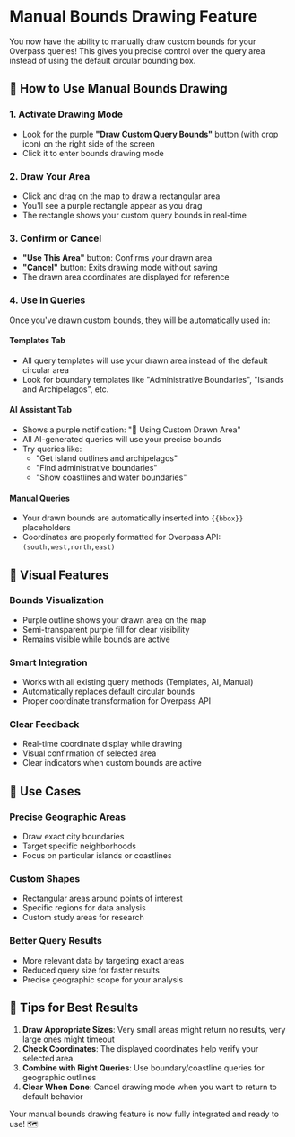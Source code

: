 # Manual Bounds Drawing Feature

You now have the ability to manually draw custom bounds for your Overpass queries! This gives you precise control over the query area instead of using the default circular bounding box.

## 🎯 How to Use Manual Bounds Drawing

### 1. **Activate Drawing Mode**
- Look for the purple **"Draw Custom Query Bounds"** button (with crop icon) on the right side of the screen
- Click it to enter bounds drawing mode

### 2. **Draw Your Area**
- Click and drag on the map to draw a rectangular area
- You'll see a purple rectangle appear as you drag
- The rectangle shows your custom query bounds in real-time

### 3. **Confirm or Cancel**
- **"Use This Area"** button: Confirms your drawn area
- **"Cancel"** button: Exits drawing mode without saving
- The drawn area coordinates are displayed for reference

### 4. **Use in Queries**
Once you've drawn custom bounds, they will be automatically used in:

#### **Templates Tab**
- All query templates will use your drawn area instead of the default circular area
- Look for boundary templates like "Administrative Boundaries", "Islands and Archipelagos", etc.

#### **AI Assistant Tab**
- Shows a purple notification: "🎯 Using Custom Drawn Area"
- All AI-generated queries will use your precise bounds
- Try queries like:
  - "Get island outlines and archipelagos"
  - "Find administrative boundaries"
  - "Show coastlines and water boundaries"

#### **Manual Queries**
- Your drawn bounds are automatically inserted into `{{bbox}}` placeholders
- Coordinates are properly formatted for Overpass API: `(south,west,north,east)`

## 🔧 **Visual Features**

### **Bounds Visualization**
- Purple outline shows your drawn area on the map
- Semi-transparent purple fill for clear visibility
- Remains visible while bounds are active

### **Smart Integration**
- Works with all existing query methods (Templates, AI, Manual)
- Automatically replaces default circular bounds
- Proper coordinate transformation for Overpass API

### **Clear Feedback**
- Real-time coordinate display while drawing
- Visual confirmation of selected area
- Clear indicators when custom bounds are active

## 📍 **Use Cases**

### **Precise Geographic Areas**
- Draw exact city boundaries
- Target specific neighborhoods
- Focus on particular islands or coastlines

### **Custom Shapes**
- Rectangular areas around points of interest
- Specific regions for data analysis
- Custom study areas for research

### **Better Query Results**
- More relevant data by targeting exact areas
- Reduced query size for faster results
- Precise geographic scope for your analysis

## 🎨 **Tips for Best Results**

1. **Draw Appropriate Sizes**: Very small areas might return no results, very large ones might timeout
2. **Check Coordinates**: The displayed coordinates help verify your selected area
3. **Combine with Right Queries**: Use boundary/coastline queries for geographic outlines
4. **Clear When Done**: Cancel drawing mode when you want to return to default behavior

Your manual bounds drawing feature is now fully integrated and ready to use! 🗺️